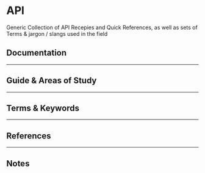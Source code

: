 API
=======================

Generic Collection of API Recepies and Quick References, as well as sets of Terms & jargon / slangs used in the field




Documentation
-------------



-----------------------------------------------------------------------------------------------------

Guide & Areas of Study
-----------------------



-----------------------------------------------------------------------------------------------------

Terms & Keywords
----------------



-----------------------------------------------------------------------------------------------------

References
----------



-----------------------------------------------------------------------------------------------------

Notes
-----
